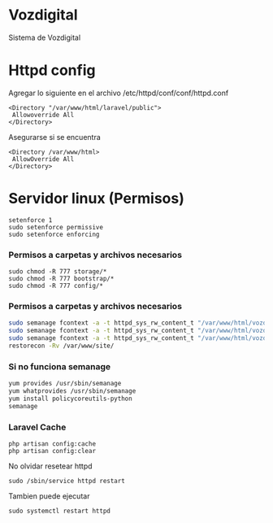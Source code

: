 # Vozdigital
Sistema de Vozdigital

# Httpd config
Agregar lo siguiente en el archivo
/etc/httpd/conf/conf/httpd.conf

```
<Directory "/var/www/html/laravel/public">
 Allowoverride All
</Directory>
```

Asegurarse si se encuentra

```
<Directory /var/www/html>
 AllowOverride All
</Directory>
```

# Servidor linux (Permisos)
```
setenforce 1
sudo setenforce permissive
sudo setenforce enforcing
```
### Permisos a carpetas y archivos necesarios
```
sudo chmod -R 777 storage/*
sudo chmod -R 777 bootstrap/*
sudo chmod -R 777 config/*
```
### Permisos a carpetas y archivos necesarios
```sh
sudo semanage fcontext -a -t httpd_sys_rw_content_t "/var/www/html/vozdigital/storage(/.*)?"
sudo semanage fcontext -a -t httpd_sys_rw_content_t "/var/www/html/vozdigital/bootstrap/cache(/.*)?"
sudo semanage fcontext -a -t httpd_sys_rw_content_t "/var/www/html/vozdigital/config(/.*)?"
restorecon -Rv /var/www/site/
```
### Si no funciona semanage
```sh
yum provides /usr/sbin/semanage
yum whatprovides /usr/sbin/semanage
yum install policycoreutils-python
semanage
```
### Laravel Cache
```
php artisan config:cache
php artisan config:clear
```
No olvidar resetear httpd
```
sudo /sbin/service httpd restart
```
Tambien puede ejecutar
```
sudo systemctl restart httpd
```
